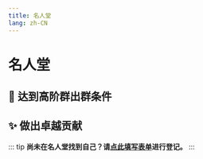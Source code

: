 ```yaml
---
title: 名人堂
lang: zh-CN
---
```

<!-- markdownlint-disable MD033 MD025 -->

# 名人堂

## 🚀 达到高阶群出群条件

<ClientOnly>
  <AlumniList/>
</ClientOnly>

## ✨ 做出卓越贡献

<Card :users="contributors">
    <template #extra="{ user }">
      <span class="contribution">{{ user.contribution }}</span>
    </template>
</Card>

::: tip
**尚未在名人堂找到自己？请[点此填写表单](https://docs.qq.com/form/page/DUnV4TlRPUUNTQ2FO)进行登记。**
:::

<script setup lang="ts">
import AlumniList from '@/AlumniList.vue'
import Card from '@/Card.vue'

const contributors = [
  {
    uid: "13552636",
    name: "- E C -",
    url: "https://osu.ppy.sh/users/13552636",
    contribution: "制作集锦"
  },
  {
    uid: "17268434",
    name: "PercyDan",
    url: "https://osu.ppy.sh/users/17268434",
    contribution: "制作集锦"
  },
  {
    uid: "19755783",
    name: "Vup",
    url: "https://osu.ppy.sh/users/19755783",
    contribution: "作为猫猫机器人的代行账号"
  }
];
</script>
